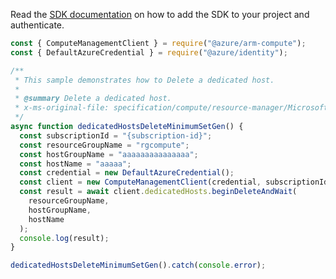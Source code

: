 Read the [SDK documentation](https://github.com/Azure/azure-sdk-for-js/blob/%40azure%2Farm-compute_17.3.1/sdk/compute/arm-compute/README.md) on how to add the SDK to your project and authenticate.

```javascript
const { ComputeManagementClient } = require("@azure/arm-compute");
const { DefaultAzureCredential } = require("@azure/identity");

/**
 * This sample demonstrates how to Delete a dedicated host.
 *
 * @summary Delete a dedicated host.
 * x-ms-original-file: specification/compute/resource-manager/Microsoft.Compute/stable/2021-11-01/examples/compute/DedicatedHosts_Delete_MinimumSet_Gen.json
 */
async function dedicatedHostsDeleteMinimumSetGen() {
  const subscriptionId = "{subscription-id}";
  const resourceGroupName = "rgcompute";
  const hostGroupName = "aaaaaaaaaaaaaaa";
  const hostName = "aaaaa";
  const credential = new DefaultAzureCredential();
  const client = new ComputeManagementClient(credential, subscriptionId);
  const result = await client.dedicatedHosts.beginDeleteAndWait(
    resourceGroupName,
    hostGroupName,
    hostName
  );
  console.log(result);
}

dedicatedHostsDeleteMinimumSetGen().catch(console.error);
```
